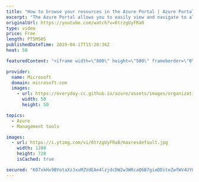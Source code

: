 ```yaml
---
title: "How to browse your resources in the Azure Portal | Azure Portal Series"
excerpt: "The Azure Portal allows you to easily view and navigate to all your resources. In this video of the Azure Portal “How To” Series, you will learn how to go through your Azure resources across locations and subscriptions and customize your views.   Try out these features in the Azure portal: https://ms.portal.azure.com/#home"
originalUrl: https://youtube.com/watch?v=6trzgUyFRa0
type: video
price: Free
length: PT5M50S
publishedDateTime: 2019-04-17T15:28:36Z
heat: 50

featuredContent: "<iframe width=\"800\" height=\"500\" frameborder=\"0\" src=\"https://www.youtube.com/embed/6trzgUyFRa0\" allow=\"accelerometer; autoplay; encrypted-media; gyroscope; picture-in-picture\" allowfullscreen></iframe>"

provider:
  name: Microsoft
  domain: microsoft.com
  images:
    - url: https://everyday-cc.github.io/azure/assets/images/organizations/microsoft.com-50x50.jpg
      width: 50
      height: 50

topics:
  - Azure
  - Management tools

images:
  - url: https://i.ytimg.com/vi/6trzgUyFRa0/maxresdefault.jpg
    width: 1280
    height: 720
    isCached: true

secured: "K07xkHx9BYotaXzJxuMZVdEAe4lzjdcDW2w3WRcaQ6B7gioDDiteZwfWV4UYUsGhQJrlOjfFRWzRQXJtFuU7a5F8N4RCB8gEh8QixVn2bfhju4uojm2QpoQiSHZFzQGR6WEi8htHsL0iUFnq/h6zNxfMa88auUd9BH0YJY/rhtzz/0mf5IN8ypA4LKJGNx0KPP04l7OUNl9zJH99WvTrVsTjPZUZNHilkelFQrNp8kD67r8fcOezG8q+f5cil0UiUij+7QQYg2wkTZ4WWgPM42aJPpOjRIlFbiCmM1JrCR+f5X3ETEWfwBypj4GO2AUI72eEY5+SHgoLkICTsrD0kczXb+8PYvhPke1uWnoeab7OSJBTYyv/MApSMypogdOiqgyMQBH2N4Si/gXjmnFgRcv2UVouIMMEDJmIl6WcZ84=;EJ8rBBxSQf6exrxRWklv6Q=="
---
```


